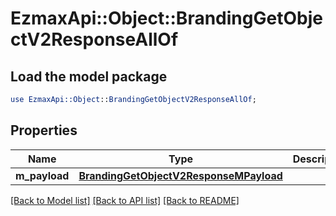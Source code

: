 # EzmaxApi::Object::BrandingGetObjectV2ResponseAllOf

## Load the model package
```perl
use EzmaxApi::Object::BrandingGetObjectV2ResponseAllOf;
```

## Properties
Name | Type | Description | Notes
------------ | ------------- | ------------- | -------------
**m_payload** | [**BrandingGetObjectV2ResponseMPayload**](BrandingGetObjectV2ResponseMPayload.md) |  | 

[[Back to Model list]](../README.md#documentation-for-models) [[Back to API list]](../README.md#documentation-for-api-endpoints) [[Back to README]](../README.md)


